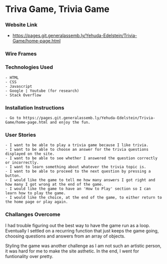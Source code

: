 # Triva Game, Trivia Game

### Website Link 
- https://pages.git.generalassemb.ly/Yehuda-Edelstein/Trivia-Game/home-page.html

### Wire Frames



### Technologies Used
    - HTML
    - CSS
    - Javascript
    - Google | Youtube (for research)
    - Stack Overflow

### Installation Instructions
    - Go to https://pages.git.generalassemb.ly/Yehuda-Edelstein/Trivia-Game/home-page.html and enjoy the fun.

### User Stories
    - I want to be able to play a trivia game because I like trivia.
    - I want to be able to choose an answer for the trivia questions displayed on the site.
    - I want to be able to see whether I answered the question correctly or incorrectly.
    - I want to learn something about whatever the trivia topic is.
    - I want to be able to proceed to the next question by pressing a button.
    - I would like the game to tell me how many answers I got right and how many I got wrong at the end of the game.
    - I would like the game to have an 'How to Play' section so I can learn how to play the game.
    - I would like the choice, at the end of the game, to either return to the home page or play again.

### Challanges Overcome

I had trouble figuring out the best way to have the game run as a loop. Eventually I settled on a recurring function that just keeps the game going, choosing questions and answers from an array of objects. 

Styling the game was another challenge as I am not such an artistic person, it was hard for me to make the site asthetic. In the end, I went for funtionality over pretty.


